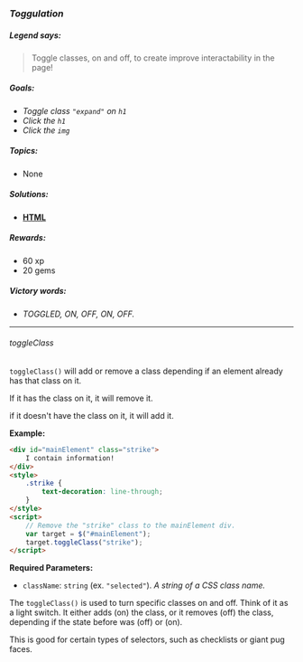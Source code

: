 ### _Toggulation_

##### _Legend says:_
> Toggle classes, on and off, to create improve interactability in the page!

##### _Goals:_
+ _Toggle class `"expand"` on `h1`_
+ _Click the `h1`_
+ _Click the `img`_

##### _Topics:_
+ None

##### _Solutions:_
+ **[HTML](Toggulation.html)**

##### _Rewards:_
+ 60  xp
+ 20 gems

##### _Victory words:_
+ _TOGGLED, ON, OFF, ON, OFF._

___

###### _toggleClass_

`toggleClass()` will add or remove a class depending if an element already has that class on it.

If it has the class on it, it will remove it.

if it doesn't have the class on it, it will add it.

**Example:**

```html
<div id="mainElement" class="strike">
    I contain information!
</div>
<style>
    .strike {
        text-decoration: line-through;
    }
</style>
<script>
    // Remove the "strike" class to the mainElement div.
    var target = $("#mainElement");
    target.toggleClass("strike");
</script>
```

**Required Parameters:**
+ `className`: `string` (ex. `"selected"`). _A string of a CSS class name._

The `toggleClass()` is used to turn specific classes on and off. Think of it as a light switch. It either adds (on) the class, or it removes (off) the class, depending if the state before was (off) or (on).

This is good for certain types of selectors, such as checklists or giant pug faces.
